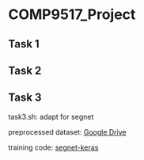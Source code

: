 # COMP9517_Project

## Task 1

## Task 2

## Task 3

task3.sh: adapt for segnet

preprocessed dataset: [Google Drive](https://drive.google.com/file/d/1zs5QEUkS0nzTlYlfO-jMJZxQTLtPL9oB/view?usp=sharing)

training code: [segnet-keras](https://github.com/divamgupta/image-segmentation-keras)